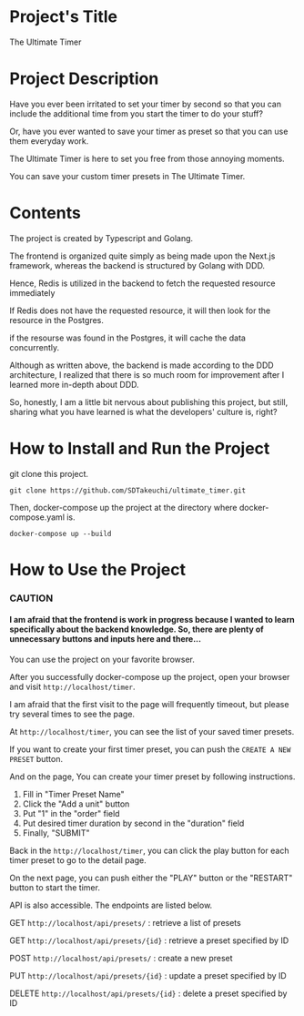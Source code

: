 # Project's Title

The Ultimate Timer

# Project Description

Have you ever been irritated to set your timer by second so that you can include the additional time from you start the timer to do your stuff?

Or, have you ever wanted to save your timer as preset so that you can use them everyday work.

The Ultimate Timer is here to set you free from those annoying moments.

You can save your custom timer presets in The Ultimate Timer.

# Contents

The project is created by Typescript and Golang.

The frontend is organized quite simply as being made upon the Next.js framework, whereas the backend is structured by Golang with DDD.

Hence, Redis is utilized in the backend to fetch the requested resource immediately

If Redis does not have the requested resource, it will then look for the resource in the Postgres.

if the resourse was found in the Postgres, it will cache the data concurrently.

Although as written above, the backend is made according to the DDD architecture, I realized that there is so much room for improvement after I learned more in-depth about DDD.

So, honestly, I am a little bit nervous about publishing this project, but still, sharing what you have learned is what the developers' culture is, right?

# How to Install and Run the Project

git clone this project.

`git clone https://github.com/SDTakeuchi/ultimate_timer.git`

Then, docker-compose up the project at the directory where docker-compose.yaml is.

`docker-compose up --build`

# How to Use the Project

### CAUTION
#### I am afraid that the frontend is work in progress because I wanted to learn specifically about the backend knowledge. So, there are plenty of unnecessary buttons and inputs here and there...


You can use the project on your favorite browser.

After you successfully docker-compose up the project, open your browser and visit `http://localhost/timer`. 

I am afraid that the first visit to the page will frequently timeout, but please try several times to see the page.

At `http://localhost/timer`, you can see the list of your saved timer presets.

If you want to create your first timer preset, you can push the `CREATE A NEW PRESET` button.

And on the page, You can create your timer preset by following instructions.

1. Fill in "Timer Preset Name"
1. Click the "Add a unit" button
1. Put "1" in the "order" field
1. Put desired timer duration by second in the "duration" field
1. Finally, "SUBMIT"

Back in the `http://localhost/timer`, you can click the play button for each timer preset to go to the detail page.

On the next page, you can push either the "PLAY" button or the "RESTART" button to start the timer.

API is also accessible. The endpoints are listed below.

GET `http://localhost/api/presets/` : retrieve a list of presets

GET `http://localhost/api/presets/{id}` : retrieve a preset specified by ID

POST `http://localhost/api/presets/` : create a new preset

PUT `http://localhost/api/presets/{id}` : update a preset specified by ID

DELETE `http://localhost/api/presets/{id}` : delete a preset specified by ID
